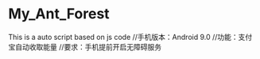 # My_Ant_Forest
This is a auto script based on js code
//手机版本：Android 9.0
//功能：支付宝自动收取能量
//要求：手机提前开启无障碍服务
